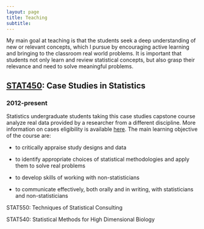 ```yaml
---
layout: page
title: Teaching
subtitle: 
---
```


My main goal at teaching is that the students seek a deep understanding of new or relevant concepts, which I pursue by encouraging active learning and bringing to the classroom real world problems. It is important that students not only learn and review statistical concepts, but also grasp their relevance and need to solve meaningful problems.

## [STAT450](https://courses.students.ubc.ca/cs/main?pname=subjarea&tname=subjareas&req=3&dept=STAT&course=450): Case Studies in Statistics
### 2012-present

Statistics undergraduate students taking this case studies capstone course analyze real data provided by a researcher from a different discipline. More information on cases eligibility is available [here](https://www.stat.ubc.ca/how-can-you-get-help-your-data). The main learning objective of the course are:  
-	to critically appraise study designs and data

-	to identify appropriate choices of statistical methodologies and apply them to solve real problems

-	to develop skills of working with non-statisticians

-	to communicate effectively, both orally and in writing, with statisticians and non-statisticians

 
STAT550: Techniques of Statistical Consulting

STAT540: Statistical Methods for High Dimensional Biology